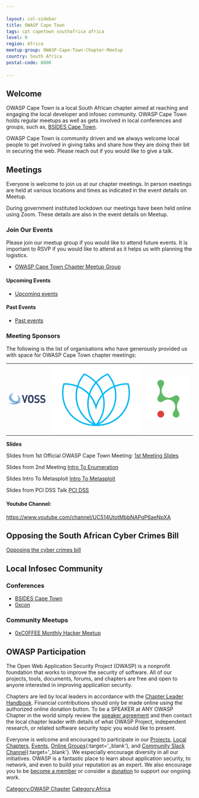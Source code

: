 ```yaml
---

layout: col-sidebar
title: OWASP Cape Town
tags: cpt capetown southafrica africa
level: 0
region: Africa
meetup-group: OWASP-Cape-Town-Chapter-Meetup
country: South Africa
postal-code: 8000

---
```


## Welcome
OWASP Cape Town is a local South African chapter aimed at reaching and engaging the local developer and infosec community. 
OWASP Cape Town holds regular meetups as well as gets involved in local conferences and groups, such as, [BSIDES Cape Town](https://bsidescapetown.co.za). 

OWASP Cape Town is community driven and we always welcome local people to get involved in giving talks and share how they are doing their bit in securing the web. Please reach out if you would like to give a talk.

## Meetings

Everyone is welcome to join us at our chapter meetings. In person meetings are held at various locations and times as indicated in the event details on Meetup.

During government instituted lockdown our meetings have been held online using Zoom. These details are also in the event details on Meetup.  


### Join Our Events

Please join our meetup group if you would like to attend future events.
It is important to RSVP if you would like to attend as it helps us with planning the logistics.  
  - [OWASP Cape Town Chapter Meetup Group](http://www.meetup.com/OWASP-Cape-Town-Chapter-Meetup)

#### Upcoming  Events

 - [Upcoming events](https://www.meetup.com/OWASP-Cape-Town-Chapter-Meetup/events/)

#### Past Events

 - [Past events](https://www.meetup.com/OWASP-Cape-Town-Chapter-Meetup/events/past/)


### Meeting Sponsors

The following is the list of organisations who have generously provided us with space for OWASP Cape Town chapter meetings:

<table cellpadding="10" cellspacing="0" border="0">
<tr>
<td> <a href="https://www.voss-solutions.com"><img src="assets/images/voss.png" alt="VOSS Solutions"/></a> </td>

<td> <a href="https://prodigyfinance.com"><img src="assets/images/prodigyfinance.png" alt="Prodigy Finance"/></a> </td>

<td> <a href="https://thinkst.com"><img src="assets/images/thinkst.png" alt="Thinkst"/></a> </td>
</tr>
</table>


**Slides**

Slides from 1st Official OWASP Cape Town Meeting: [1st Meeting Slides](/www-pdf-archive/Owasp-meeting1-17jun2015.pdf)

Slides from 2nd Meeting [Intro To Enumeration](https://www.owasp.org/images/6/6e/Intro_To_Enumeration_FINAL_MAIL_OUT.odp)

Slides Intro To Metasploit [Intro To Metasploit](https://www.owasp.org/index.php/File:Intro_To_Metasploit_FINAL.odp)

Slides from PCI DSS Talk [PCI DSS](https://docs.google.com/presentation/d/1spHkDjvLA4apqKmIGrKRfNB1cMHWB8nzwjW_A3QzVTs)

#### Youtube Channel:

<https://www.youtube.com/channel/UC514UtotMbbNAPqP6aeNpXA>


## Opposing the South African Cyber Crimes Bill

[Opposing the cyber crimes bill](https://wiki.owasp.org/index.php/Opposing_South_African_CyberCrimes_Bill)


## Local Infosec Community

### Conferences

  - [BSIDES Cape Town](http://www.bsidescapetown.co.za)
  - [0xcon](https://0xcon.co.za)
 
### Community Meetups

  - [0xC0FFEE Monthly Hacker Meetup](https://twitter.com/0xC0FFEE_CPT)


## OWASP Participation
The Open Web Application Security Project (OWASP) is a nonprofit foundation that works to improve the security of software. All of our projects, tools, documents, forums, and chapters are free and open to anyone interested in improving application security. 

Chapters are led by local leaders in accordance with the [Chapter Leader Handbook](/www-policy/rules-of-procedure/chapter-handbook). 
Financial contributions should only be made online using the authorized online donation button. 
To be a SPEAKER at ANY OWASP Chapter in the world simply review the [speaker agreement](/www-policy/speaker-agreement) and then contact the local chapter leader with details of what OWASP Project, independent research, or related software security topic you would like to present.

Everyone is welcome and encouraged to participate in our [Projects](/projects), [Local Chapters](/chapters), [Events](/events), [Online Groups](https://groups.google.com/a/owasp.com/){:target='_blank'}, and [Community Slack Channel](https://owasp.slack.com/){:target='_blank'}. We especially encourage diversity in all our initiatives. OWASP is a fantastic place to learn about application security, to network, and even to build your reputation as an expert. We also encourage you to be [become a member](/membership) or consider a [donation](/donate) to support our ongoing work.

[Category:OWASP Chapter](Category:OWASP_Chapter )
[Category:Africa](Category:Africa )
